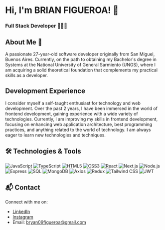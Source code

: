 # Hi, I'm BRIAN FIGUEROA! 👋
### Full Stack Developer 🧑🏻‍💻

## About Me 🚀
A passionate 27-year-old software developer originally from San Miguel, Buenos Aires. Currently, on the path to obtaining my Bachelor's degree in Systems at the National University of General Sarmiento (UNGS), where I am acquiring a solid theoretical foundation that complements my practical skills as a developer.

## Development Experience
I consider myself a self-taught enthusiast for technology and web development. Over the past 2 years, I have been immersed in the world of frontend development, gaining experience with a wide variety of technologies. Currently, I am improving my skills in frontend development, focusing on enhancing web application architecture, best programming practices, and anything related to the world of technology. I am always eager to learn new technologies and techniques.

## 🛠 Technologies & Tools
![JavaScript](https://img.shields.io/badge/-JavaScript-black?style=flat-square&logo=javascript)
![TypeScript](https://img.shields.io/badge/-TypeScript-black?style=flat-square&logo=typescript)
![HTML5](https://img.shields.io/badge/-HTML5-black?style=flat-square&logo=html5)
![CSS3](https://img.shields.io/badge/-CSS3-black?style=flat-square&logo=css3)
![React](https://img.shields.io/badge/-React-black?style=flat-square&logo=react)
![Next.js](https://img.shields.io/badge/-Next.js-black?style=flat-square&logo=next.js)
![Node.js](https://img.shields.io/badge/-Node.js-black?style=flat-square&logo=node.js)
![Express](https://img.shields.io/badge/-Express-black?style=flat-square&logo=express)
![SQL](https://img.shields.io/badge/-SQL-black?style=flat-square&logo=postgresql)
![MongoDB](https://img.shields.io/badge/-MongoDB-black?style=flat-square&logo=mongodb)
![Axios](https://img.shields.io/badge/-Axios-black?style=flat-square&logo=axios)
![Redux](https://img.shields.io/badge/-Redux-black?style=flat-square&logo=redux)
![Tailwind CSS](https://img.shields.io/badge/-Tailwind%20CSS-black?style=flat-square&logo=tailwind-css)
![JWT](https://img.shields.io/badge/-JWT-black?style=flat-square&logo=json-web-tokens)

## 📬 Contact
Connect with me on:
- [LinkedIn](https://www.linkedin.com/in/your-profile)
- [Instagram](https://www.instagram.com/your-profile)
- Email: bryan09figueroa@gmail.com